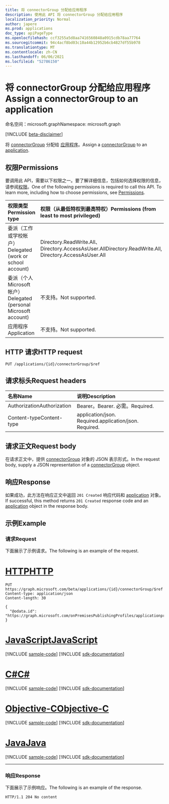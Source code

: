 ```yaml
---
title: 将 connectorGroup 分配给应用程序
description: 使用此 API 将 connectorGroup 分配给应用程序
localization_priority: Normal
author: japere
ms.prod: applications
doc_type: apiPageType
ms.openlocfilehash: ccf3255a5d8aa7416560848a0915cdb78aa77764
ms.sourcegitcommit: 94c4acf8bd03c10a44b12952b6cb4827df55b978
ms.translationtype: MT
ms.contentlocale: zh-CN
ms.lasthandoff: 06/06/2021
ms.locfileid: "52786150"
---
```

# <a name="assign-a-connectorgroup-to-an-application"></a><span data-ttu-id="50334-103">将 connectorGroup 分配给应用程序</span><span class="sxs-lookup"><span data-stu-id="50334-103">Assign a connectorGroup to an application</span></span>

<span data-ttu-id="50334-104">命名空间：microsoft.graph</span><span class="sxs-lookup"><span data-stu-id="50334-104">Namespace: microsoft.graph</span></span>

[!INCLUDE [beta-disclaimer](../../includes/beta-disclaimer.md)]

<span data-ttu-id="50334-105">将 [connectorGroup](../resources/connectorgroup.md) 分配给 [应用程序](../resources/application.md)。</span><span class="sxs-lookup"><span data-stu-id="50334-105">Assign a [connectorGroup](../resources/connectorgroup.md) to an [application](../resources/application.md).</span></span>

## <a name="permissions"></a><span data-ttu-id="50334-106">权限</span><span class="sxs-lookup"><span data-stu-id="50334-106">Permissions</span></span>
<span data-ttu-id="50334-p101">要调用此 API，需要以下权限之一。要了解详细信息，包括如何选择权限的信息，请参阅[权限](/graph/permissions-reference)。</span><span class="sxs-lookup"><span data-stu-id="50334-p101">One of the following permissions is required to call this API. To learn more, including how to choose permissions, see [Permissions](/graph/permissions-reference).</span></span>

|<span data-ttu-id="50334-109">权限类型</span><span class="sxs-lookup"><span data-stu-id="50334-109">Permission type</span></span>      | <span data-ttu-id="50334-110">权限（从最低特权到最高特权）</span><span class="sxs-lookup"><span data-stu-id="50334-110">Permissions (from least to most privileged)</span></span>              |
|:--------------------|:---------------------------------------------------------|
|<span data-ttu-id="50334-111">委派（工作或学校帐户）</span><span class="sxs-lookup"><span data-stu-id="50334-111">Delegated (work or school account)</span></span> | <span data-ttu-id="50334-112">Directory.ReadWrite.All、Directory.AccessAsUser.All</span><span class="sxs-lookup"><span data-stu-id="50334-112">Directory.ReadWrite.All, Directory.AccessAsUser.All</span></span>    |
|<span data-ttu-id="50334-113">委派（个人 Microsoft 帐户）</span><span class="sxs-lookup"><span data-stu-id="50334-113">Delegated (personal Microsoft account)</span></span> | <span data-ttu-id="50334-114">不支持。</span><span class="sxs-lookup"><span data-stu-id="50334-114">Not supported.</span></span>    |
|<span data-ttu-id="50334-115">应用程序</span><span class="sxs-lookup"><span data-stu-id="50334-115">Application</span></span> | <span data-ttu-id="50334-116">不支持。</span><span class="sxs-lookup"><span data-stu-id="50334-116">Not supported.</span></span>  |

## <a name="http-request"></a><span data-ttu-id="50334-117">HTTP 请求</span><span class="sxs-lookup"><span data-stu-id="50334-117">HTTP request</span></span>
<!-- { "blockType": "ignored" } -->
```http
PUT /applications/{id}/connectorGroup/$ref

```
## <a name="request-headers"></a><span data-ttu-id="50334-118">请求标头</span><span class="sxs-lookup"><span data-stu-id="50334-118">Request headers</span></span>
| <span data-ttu-id="50334-119">名称</span><span class="sxs-lookup"><span data-stu-id="50334-119">Name</span></span>       | <span data-ttu-id="50334-120">说明</span><span class="sxs-lookup"><span data-stu-id="50334-120">Description</span></span>|
|:---------------|:----------|
| <span data-ttu-id="50334-121">Authorization</span><span class="sxs-lookup"><span data-stu-id="50334-121">Authorization</span></span>  | <span data-ttu-id="50334-122">Bearer。</span><span class="sxs-lookup"><span data-stu-id="50334-122">Bearer.</span></span> <span data-ttu-id="50334-123">必需。</span><span class="sxs-lookup"><span data-stu-id="50334-123">Required.</span></span>|
| <span data-ttu-id="50334-124">Content-type</span><span class="sxs-lookup"><span data-stu-id="50334-124">Content-type</span></span> | <span data-ttu-id="50334-p103">application/json. Required.</span><span class="sxs-lookup"><span data-stu-id="50334-p103">application/json. Required.</span></span>|

## <a name="request-body"></a><span data-ttu-id="50334-127">请求正文</span><span class="sxs-lookup"><span data-stu-id="50334-127">Request body</span></span>
<span data-ttu-id="50334-128">在请求正文中，提供 [connectorGroup](../resources/connectorgroup.md) 对象的 JSON 表示形式。</span><span class="sxs-lookup"><span data-stu-id="50334-128">In the request body, supply a JSON representation of a [connectorGroup](../resources/connectorgroup.md) object.</span></span>

## <a name="response"></a><span data-ttu-id="50334-129">响应</span><span class="sxs-lookup"><span data-stu-id="50334-129">Response</span></span>

<span data-ttu-id="50334-130">如果成功，此方法在响应正文中返回 `201 Created` 响应代码和 [application](../resources/application.md) 对象。</span><span class="sxs-lookup"><span data-stu-id="50334-130">If successful, this method returns `201 Created` response code and an [application](../resources/application.md) object in the response body.</span></span>

## <a name="example"></a><span data-ttu-id="50334-131">示例</span><span class="sxs-lookup"><span data-stu-id="50334-131">Example</span></span>
### <a name="request"></a><span data-ttu-id="50334-132">请求</span><span class="sxs-lookup"><span data-stu-id="50334-132">Request</span></span>
<span data-ttu-id="50334-133">下面展示了示例请求。</span><span class="sxs-lookup"><span data-stu-id="50334-133">The following is an example of the request.</span></span>

# <a name="http"></a>[<span data-ttu-id="50334-134">HTTP</span><span class="sxs-lookup"><span data-stu-id="50334-134">HTTP</span></span>](#tab/http)
<!-- {
  "blockType": "request",
  "name": "create_application_from_connectorgroup"
}-->
```http
PUT https://graph.microsoft.com/beta/applications/{id}/connectorGroup/$ref
Content-type: application/json
Content-length: 30

{
  "@odata.id": "https://graph.microsoft.com/onPremisesPublishingProfiles/applicationproxy/connectorGroups/{id}"
}
```
# <a name="javascript"></a>[<span data-ttu-id="50334-135">JavaScript</span><span class="sxs-lookup"><span data-stu-id="50334-135">JavaScript</span></span>](#tab/javascript)
[!INCLUDE [sample-code](../includes/snippets/javascript/create-application-from-connectorgroup-javascript-snippets.md)]
[!INCLUDE [sdk-documentation](../includes/snippets/snippets-sdk-documentation-link.md)]

# <a name="c"></a>[<span data-ttu-id="50334-136">C#</span><span class="sxs-lookup"><span data-stu-id="50334-136">C#</span></span>](#tab/csharp)
[!INCLUDE [sample-code](../includes/snippets/csharp/create-application-from-connectorgroup-csharp-snippets.md)]
[!INCLUDE [sdk-documentation](../includes/snippets/snippets-sdk-documentation-link.md)]

# <a name="objective-c"></a>[<span data-ttu-id="50334-137">Objective-C</span><span class="sxs-lookup"><span data-stu-id="50334-137">Objective-C</span></span>](#tab/objc)
[!INCLUDE [sample-code](../includes/snippets/objc/create-application-from-connectorgroup-objc-snippets.md)]
[!INCLUDE [sdk-documentation](../includes/snippets/snippets-sdk-documentation-link.md)]

# <a name="java"></a>[<span data-ttu-id="50334-138">Java</span><span class="sxs-lookup"><span data-stu-id="50334-138">Java</span></span>](#tab/java)
[!INCLUDE [sample-code](../includes/snippets/java/create-application-from-connectorgroup-java-snippets.md)]
[!INCLUDE [sdk-documentation](../includes/snippets/snippets-sdk-documentation-link.md)]

---


### <a name="response"></a><span data-ttu-id="50334-139">响应</span><span class="sxs-lookup"><span data-stu-id="50334-139">Response</span></span>
<span data-ttu-id="50334-140">下面展示了示例响应。</span><span class="sxs-lookup"><span data-stu-id="50334-140">The following is an example of the response.</span></span> 

<!-- {
  "blockType": "response"
} -->
```http
HTTP/1.1 204 No content
```

<!-- uuid: 8fcb5dbc-d5aa-4681-8e31-b001d5168d79
2015-10-25 14:57:30 UTC -->
<!--
{
  "type": "#page.annotation",
  "description": "Assign a connectorGroup to an application",
  "keywords": "",
  "section": "documentation",
  "tocPath": "",
  "suppressions": []
}
-->




